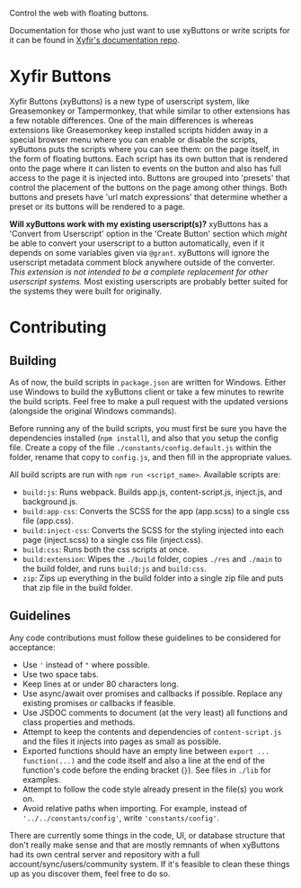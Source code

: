 Control the web with floating buttons.

Documentation for those who just want to use xyButtons or write scripts for it can be found in [Xyfir's documentation repo](https://github.com/Xyfir/Documentation).

# Xyfir Buttons

Xyfir Buttons (xyButtons) is a new type of userscript system, like Greasemonkey or Tampermonkey, that while similar to other extensions has a few notable differences. One of the main differences is whereas extensions like Greasemonkey keep installed scripts hidden away in a special browser menu where you can enable or disable the scripts, xyButtons puts the scripts where you can see them: on the page itself, in the form of floating buttons. Each script has its own button that is rendered onto the page where it can listen to events on the button and also has full access to the page it is injected into. Buttons are grouped into 'presets' that control the placement of the buttons on the page among other things. Both buttons and presets have 'url match expressions' that determine whether a preset or its buttons will be rendered to a page.

**Will xyButtons work with my existing userscript(s)?** xyButtons has a 'Convert from Userscript' option in the 'Create Button' section which *might* be able to convert your userscript to a button automatically, even if it depends on some variables given via `@grant`. xyButtons will ignore the userscript metadata comment block anywhere outside of the converter. *This extension is not intended to be a complete replacement for other userscript systems.* Most existing userscripts are probably better suited for the systems they were built for originally.

# Contributing

## Building

As of now, the build scripts in `package.json` are written for Windows. Either use Windows to build the xyButtons client or take a few minutes to rewrite the build scripts. Feel free to make a pull request with the updated versions (alongside the original Windows commands).

Before running any of the build scripts, you must first be sure you have the dependencies installed (`npm install`), and also that you setup the config file. Create a copy of the file `./constants/config.default.js` within the folder, rename that copy to `config.js`, and then fill in the appropriate values.

All build scripts are run with `npm run <script_name>`. Available scripts are:

- `build:js`: Runs webpack. Builds app.js, content-script.js, inject.js, and background.js.
- `build:app-css`: Converts the SCSS for the app (app.scss) to a single css file (app.css).
- `build:inject-css`: Converts the SCSS for the styling injected into each page (inject.scss) to a single css file (inject.css).
- `build:css`: Runs both the css scripts at once.
- `build:extension`: Wipes the `./build` folder, copies `./res` and `./main` to the build folder, and runs `build:js` and `build:css`.
- `zip`: Zips up everything in the build folder into a single zip file and puts that zip file in the build folder.

## Guidelines

Any code contributions must follow these guidelines to be considered for acceptance:

- Use `'` instead of `"` where possible.
- Use two space tabs.
- Keep lines at or under 80 characters long.
- Use async/await over promises and callbacks if possible. Replace any existing promises or callbacks if feasible.
- Use JSDOC comments to document (at the very least) all functions and class properties and methods.
- Attempt to keep the contents and dependencies of `content-script.js` and the files it injects into pages as small as possible.
- Exported functions should have an empty line between `export ... function(...)` and the code itself and also a line at the end of the function's code before the ending bracket (`}`). See files in `./lib` for examples.
- Attempt to follow the code style already present in the file(s) you work on.
- Avoid relative paths when importing. For example, instead of `'../../constants/config'`, write `'constants/config'`.

There are currently some things in the code, UI, or database structure that don't really make sense and that are mostly remnants of when xyButtons had its own central server and repository with a full account/sync/users/community system. If it's feasible to clean these things up as you discover them, feel free to do so.